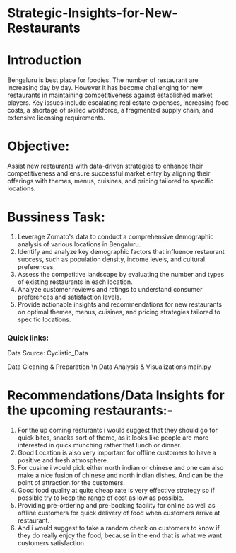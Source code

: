 # Strategic-Insights-for-New-Restaurants

# Introduction

Bengaluru is best place for foodies. The number of restaurant are increasing day by day. However it has become challenging  for new restaurants in maintaining competitiveness against established market players. Key issues include escalating real estate expenses, increasing food costs, a shortage of skilled workforce, a fragmented supply chain, and extensive licensing requirements.

# Objective: 
Assist new restaurants with data-driven strategies to enhance their competitiveness and ensure successful market entry by aligning their offerings with themes, menus, cuisines, and pricing tailored to specific locations.

# Bussiness Task:

1. Leverage Zomato's data to conduct a comprehensive demographic analysis of various locations in Bengaluru.
2. Identify and analyze key demographic factors that influence restaurant success, such as population density, income levels, and cultural preferences.
3. Assess the competitive landscape by evaluating the number and types of existing restaurants in each location.
4. Analyze customer reviews and ratings to understand consumer preferences and satisfaction levels.
5. Provide actionable insights and recommendations for new restaurants on optimal themes, menus, cuisines, and pricing strategies tailored to specific locations.

 ### Quick links:

Data Source: Cyclistic_Data

Data Cleaning & Preparation
\n Data Analysis & Visualizations
main.py

# Recommendations/Data Insights for the upcoming restaurants:-

1) For the up coming resturants i would suggest that they should go for quick bites, snacks sort of theme, 
as it looks like people are more interested in quick munching rather that lunch or dinner.
2) Good Location is also very important for offline customers to have a positive and fresh atmosphere.
3) For cusine i would pick either north indian or chinese and one can also make a nice fusion of
chinese and north indian dishes. And can be the point of attraction for the customers.
4) Good food quality at quite cheap rate is very effective strategy so if possible try to 
keep the range of cost as low as possible.
5) Providing pre-ordering and pre-booking facility for online as well as offline 
customers for quick delivery of food when customers arrive at restaurant.
6) And i would suggest to take a random check on customers to know if they do really enjoy the food,
because in the end that is what we want customers satisfaction.
